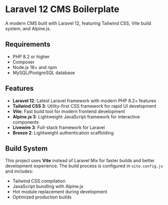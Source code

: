 # Laravel 12 CMS Boilerplate

A modern CMS built with Laravel 12, featuring Tailwind CSS, Vite build system, and Alpine.js.

## Requirements

- PHP 8.2 or higher
- Composer
- Node.js 18+ and npm
- MySQL/PostgreSQL database



## Features

- **Laravel 12**: Latest Laravel framework with modern PHP 8.2+ features
- **Tailwind CSS 3**: Utility-first CSS framework for rapid UI development
- **Vite**: Fast build tool for modern frontend development
- **Alpine.js 3**: Lightweight JavaScript framework for interactive components
- **Livewire 3**: Full-stack framework for Laravel
- **Breeze 2**: Lightweight authentication scaffolding

## Build System

This project uses **Vite** instead of Laravel Mix for faster builds and better development experience. The build process is configured in `vite.config.js` and includes:

- Tailwind CSS compilation
- JavaScript bundling with Alpine.js
- Hot module replacement during development
- Optimized production builds
